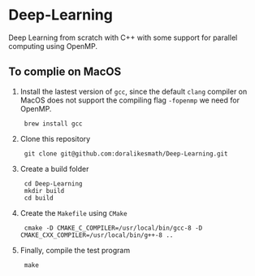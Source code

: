 # Deep-Learning
Deep Learning from scratch with C++ with some support for parallel computing using OpenMP.

## To complie on MacOS
1. Install the lastest version of `gcc`, since the default `clang` compiler on MacOS does not support the compiling flag `-fopenmp` we need for OpenMP.

        brew install gcc

2. Clone this repository
    
        git clone git@github.com:doralikesmath/Deep-Learning.git
        
3. Create a build folder

        cd Deep-Learning
        mkdir build
        cd build

4. Create the `Makefile` using `CMake`

        cmake -D CMAKE_C_COMPILER=/usr/local/bin/gcc-8 -D CMAKE_CXX_COMPILER=/usr/local/bin/g++-8 ..
        
5. Finally, compile the test program

        make